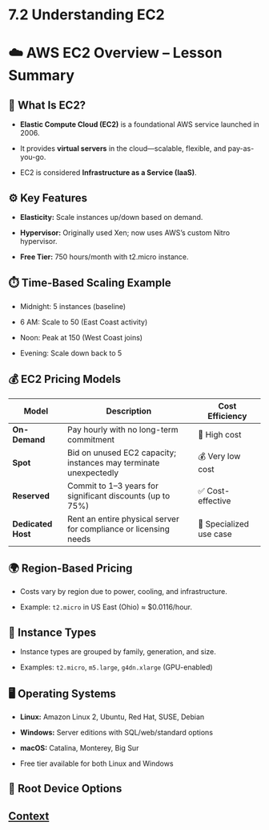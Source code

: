 # 7.2 Understanding EC2 
 
# ☁️ AWS EC2 Overview – Lesson Summary
## 🧱 What Is EC2?
* **Elastic Compute Cloud (EC2)** is a foundational AWS service launched in 2006.

* It provides **virtual servers** in the cloud—scalable, flexible, and pay-as-you-go.

* EC2 is considered **Infrastructure as a Service (IaaS)**.

## ⚙️ Key Features
* **Elasticity:** Scale instances up/down based on demand.

* **Hypervisor:** Originally used Xen; now uses AWS’s custom Nitro hypervisor.

* **Free Tier:** 750 hours/month with t2.micro instance.

## ⏱️ Time-Based Scaling Example
* Midnight: 5 instances (baseline)

* 6 AM: Scale to 50 (East Coast activity)

* Noon: Peak at 150 (West Coast joins)

* Evening: Scale down back to 5

## 💰 EC2 Pricing Models

| **Model**         | **Description**                                                   | **Cost Efficiency**     |
|-------------------|-------------------------------------------------------------------|--------------------------|
| **On-Demand**     | Pay hourly with no long-term commitment                           | 💸 High cost             |
| **Spot**          | Bid on unused EC2 capacity; instances may terminate unexpectedly  | 💰 Very low cost         |
| **Reserved**      | Commit to 1–3 years for significant discounts (up to 75%)         | ✅ Cost-effective         |
| **Dedicated Host**| Rent an entire physical server for compliance or licensing needs  | 🏢 Specialized use case   |

## 🌍 Region-Based Pricing
* Costs vary by region due to power, cooling, and infrastructure.

* Example: ```t2.micro``` in US East (Ohio) ≈ $0.0116/hour.

## 🧬 Instance Types
* Instance types are grouped by family, generation, and size.

* Examples: ```t2.micro```, ```m5.large```, ```g4dn.xlarge``` (GPU-enabled)

## 🖥️ Operating Systems
* **Linux:** Amazon Linux 2, Ubuntu, Red Hat, SUSE, Debian

* **Windows:** Server editions with SQL/web/standard options

* **macOS:** Catalina, Monterey, Big Sur

* Free tier available for both Linux and Windows

## 💾 Root Device Options








 
 ## [Context](./../context.md)